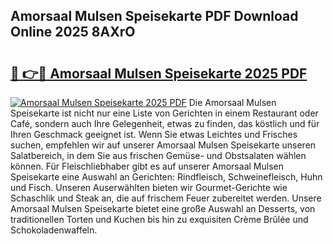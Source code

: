 ## Amorsaal Mulsen Speisekarte PDF Download Online 2025 8AXrO

# <h2><a href="http://gc7pyi.nevu.top/?p=Amorsaal+Mulsen+Speisekarte">🔗 👉🔴 Amorsaal Mulsen Speisekarte 2025 PDF</a></h2>

[![Amorsaal Mulsen Speisekarte 2025 PDF](https://i.imgur.com/dBaPXMq.png)](http://gc7pyi.nevu.top/?p=Amorsaal+Mulsen+Speisekarte)
Die Amorsaal Mulsen Speisekarte ist nicht nur eine Liste von Gerichten in einem Restaurant oder Café, sondern auch Ihre Gelegenheit, etwas zu finden, das köstlich und für Ihren Geschmack geeignet ist. Wenn Sie etwas Leichtes und Frisches suchen, empfehlen wir auf unserer Amorsaal Mulsen Speisekarte unseren Salatbereich, in dem Sie aus frischen Gemüse- und Obstsalaten wählen können. Für Fleischliebhaber gibt es auf unserer Amorsaal Mulsen Speisekarte eine Auswahl an Gerichten: Rindfleisch, Schweinefleisch, Huhn und Fisch. Unseren Auserwählten bieten wir Gourmet-Gerichte wie Schaschlik und Steak an, die auf frischem Feuer zubereitet werden. Unsere Amorsaal Mulsen Speisekarte bietet eine große Auswahl an Desserts, von traditionellen Torten und Kuchen bis hin zu exquisiten Crème Brûlée und Schokoladenwaffeln.
